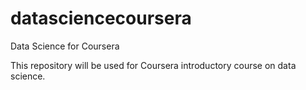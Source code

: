 # datasciencecoursera
Data Science for Coursera

This repository will be used for Coursera introductory course on data science.
